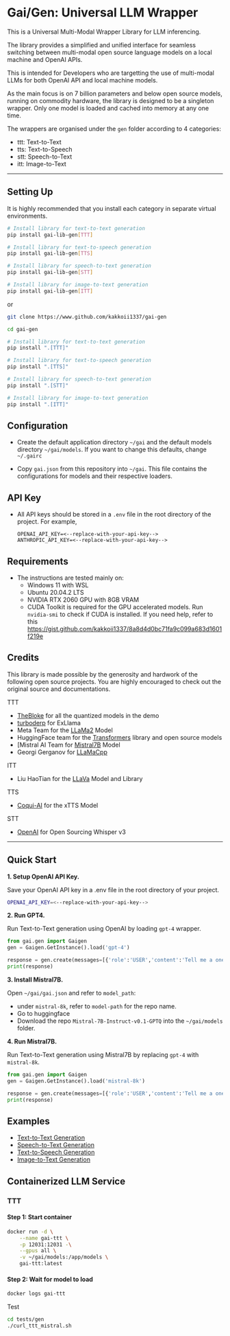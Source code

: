 # Gai/Gen: Universal LLM Wrapper

This is a Universal Multi-Modal Wrapper Library for LLM inferencing.

The library provides a simplified and unified interface for seamless switching between multi-modal open source language models on a local machine and OpenAI APIs.

This is intended for Developers who are targetting the use of multi-modal LLMs for both OpenAI API and local machine models.

As the main focus is on 7 billion parameters and below open source models, running on commodity hardware, the library is designed to be a singleton wrapper. Only one model is loaded and cached into memory at any one time.

The wrappers are organised under the `gen` folder according to 4 categories:

-   ttt: Text-to-Text
-   tts: Text-to-Speech
-   stt: Speech-to-Text
-   itt: Image-to-Text

---

## Setting Up

It is highly recommended that you install each category in separate virtual environments.

```bash
# Install library for text-to-text generation
pip install gai-lib-gen[TTT]

# Install library for text-to-speech generation
pip install gai-lib-gen[TTS]

# Install library for speech-to-text generation
pip install gai-lib-gen[STT]

# Install library for image-to-text generation
pip install gai-lib-gen[ITT]
```

or

```bash
git clone https://www.github.com/kakkoii1337/gai-gen

cd gai-gen

# Install library for text-to-text generation
pip install ".[TTT]"

# Install library for text-to-speech generation
pip install ".[TTS]"

# Install library for speech-to-text generation
pip install ".[STT]"

# Install library for image-to-text generation
pip install ".[ITT]"
```

## Configuration

-   Create the default application directory `~/gai` and the default models directory `~/gai/models`. If you want to change this defaults, change `~/.gairc`

-   Copy `gai.json` from this repository into `~/gai`. This file contains the configurations for models and their respective loaders.

## API Key

-   All API keys should be stored in a `.env` file in the root directory of the project. For example,

    ```.env
    OPENAI_API_KEY=<--replace-with-your-api-key-->
    ANTHROPIC_API_KEY=<--replace-with-your-api-key-->
    ```

## Requirements

-   The instructions are tested mainly on:
    -   Windows 11 with WSL
    -   Ubuntu 20.04.2 LTS
    -   NVIDIA RTX 2060 GPU with 8GB VRAM
    -   CUDA Toolkit is required for the GPU accelerated models. Run `nvidia-smi` to check if CUDA is installed.
        If you need help, refer to this https://gist.github.com/kakkoii1337/8a8d4d0bc71fa9c099a683d1601f219e

## Credits

This library is made possible by the generosity and hardwork of the following open source projects. You are highly encouraged to check out the original source and documentations.

TTT

-   [TheBloke](https://huggingface.co/TheBloke) for all the quantized models in the demo
-   [turboderp](https://github.com/turboderp/exllama) for ExLlama
-   Meta Team for the [LLaMa2](https://ai.meta.com/llama/) Model
-   HuggingFace team for the [Transformers](https://huggingface.co/docs/transformers/llm_tutorial) library and open source models
-   [Mistral AI Team for [Mistral7B](https://mistral.ai/news/announcing-mistral-7b/) Model
-   Georgi Gerganov for [LLaMaCpp](https://github.com/ggerganov/llama.cpp)

ITT

-   Liu HaoTian for the [LLaVa](https://github.com/haotian-liu/LLaVA) Model and Library

TTS

-   [Coqui-AI](https://github.com/coqui-ai/TTS) for the xTTS Model

STT

-   [OpenAI](https://huggingface.co/openai/whisper-large-v3) for Open Sourcing Whisper v3

---

## Quick Start

**1. Setup OpenAI API Key.**

Save your OpenAI API key in a .env file in the root directory of your project.

```bash
OPENAI_API_KEY=<--replace-with-your-api-key-->
```

**2. Run GPT4.**

Run Text-to-Text generation using OpenAI by loading `gpt-4` wrapper.

```python
from gai.gen import Gaigen
gen = Gaigen.GetInstance().load('gpt-4')

response = gen.create(messages=[{'role':'USER','content':'Tell me a one paragraph short story.'},{'role':'ASSISTANT','content':''}])
print(response)
```

**3. Install Mistral7B.**

Open `~/gai/gai.json` and refer to `model_path`:

-   under `mistral-8k`, refer to `model-path` for the repo name.
-   Go to huggingface
-   Download the repo `Mistral-7B-Instruct-v0.1-GPTQ` into the `~/gai/models` folder.

**4. Run Mistral7B.**

Run Text-to-Text generation using Mistral7B by replacing `gpt-4` with `mistral-8k`.

```python
from gai.gen import Gaigen
gen = Gaigen.GetInstance().load('mistral-8k')

response = gen.create(messages=[{'role':'USER','content':'Tell me a one paragraph short story.'},{'role':'ASSISTANT','content':''}])
print(response)
```

## Examples

-   [Text-to-Text Generation](/docs/TTT.ipynb)
-   [Speech-to-Text Generation](/docs/STT.ipynb)
-   [Text-to-Speech Generation](/docs/TTS.ipynb)
-   [Image-to-Text Generation](/docs/ITT.ipynb)

## Containerized LLM Service

### TTT

#### Step 1: Start container

```bash
docker run -d \
    --name gai-ttt \
    -p 12031:12031 -\
    --gpus all \
    -v ~/gai/models:/app/models \
    gai-ttt:latest
```

#### Step 2: Wait for model to load

```bash
docker logs gai-ttt
```

Test

```bash
cd tests/gen
./curl_ttt_mistral.sh
```
